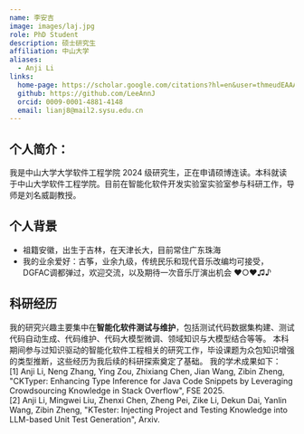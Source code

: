 ```yaml
---
name: 李安吉
image: images/laj.jpg
role: PhD Student
description: 硕士研究生
affiliation: 中山大学
aliases:
  - Anji Li
links:
  home-page: https://scholar.google.com/citations?hl=en&user=thmeudEAAAAJ
  github: https://github.com/LeeAnnJ
  orcid: 0009-0001-4881-4148
  email: lianj8@mail2.sysu.edu.cn
---
```


## 个人简介：
我是中山大学大学软件工程学院 2024 级研究生，正在申请硕博连读。本科就读于中山大学软件工程学院。目前在智能化软件开发实验室实验室参与科研工作，导师是刘名威副教授。
## 个人背景
- 祖籍安徽，出生于吉林，在天津长大，目前常住广东珠海
- 我的业余爱好：古筝，业余九级，传统民乐和现代音乐改编均可接受，DGFAC调都弹过，欢迎交流，以及期待一次音乐厅演出机会 ♥○♥♫♪
## 科研经历
我的研究兴趣主要集中在**智能化软件测试与维护**，包括测试代码数据集构建、测试代码自动生成、代码维护、代码大模型微调、领域知识与大模型结合等等。
本科期间参与过知识驱动的智能化软件工程相关的研究工作，毕设课题为众包知识增强的类型推断，这些经历为我后续的科研探索奠定了基础。
我的学术成果如下：  
[1] Anji Li, Neng Zhang, Ying Zou, Zhixiang Chen, Jian Wang, Zibin Zheng, "CKTyper: Enhancing Type Inference for Java Code Snippets by Leveraging Crowdsourcing Knowledge in Stack Overflow", FSE 2025.  
[2] Anji Li, Mingwei Liu, Zhenxi Chen, Zheng Pei, Zike Li, Dekun Dai, Yanlin Wang, Zibin Zheng, "KTester: Injecting Project and Testing Knowledge into LLM-based Unit Test Generation", Arxiv.  
